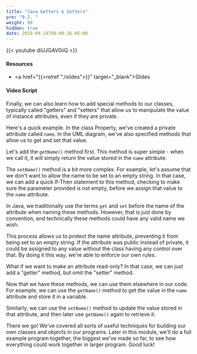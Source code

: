 ```yaml
---
title: "Java Getters & Setters"
pre: "9.J. "
weight: 90
hidden: true
date: 2019-09-24T00:00:26-05:00
---
```


{{< youtube diUJGAV0iiQ >}}

#### Resources

* <a href="{{<relref "./slides">}}" target="_blank">Slides</a>

#### Video Script

Finally, we can also learn how to add special methods to our classes, typically called "getters" and "setters" that allow us to manipulate the value of instance attributes, even if they are private.

Here's a quick example. In the class Property, we've created a private attribute called `name`. In the UML diagram, we've also specified methods that allow us to get and set that value.

Let's add the `getName()` method first. This method is super simple - when we call it, it will simply return the value stored in the `name` attribute.

The `setName()` method is a bit more complex. For example, let's assume that we don't want to allow the name to be set to an empty string. In that case, we can add a quick If-Then statement to this method, checking to make sure the parameter provided is not empty, before we assign that value to the `name` attribute.

In Java, we traditionally use the terms `get` and `set` before the name of the attribute when naming these methods. However, that is just done by convention, and technically these methods could have any valid name we wish.

This process allows us to protect the name attribute, preventing it from being set to an empty string. If the attribute was public instead of private, it could be assigned to any value without the class having any control over that. By doing it this way, we're able to enforce our own rules.

What if we want to make an attribute read-only? In that case, we can just add a "getter" method, but omit the "setter" method.

Now that we have these methods, we can use them elsewhere in our code. For example, we can use the `getName()` method to get the value in the `name` attribute and store it in a variable.

Similarly, we can use the `setName()` method to update the value stored in that attribute, and then later use `getName()` again to retrieve it.

There we go! We've covered all sorts of useful techniques for building our own classes and objects in our programs. Later in this module, we'll do a full example program together, the biggest we've made so far, to see how everything could work together in larger program. Good luck!
